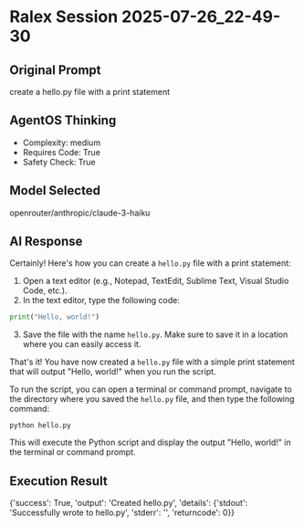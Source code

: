 # Ralex Session 2025-07-26_22-49-30

## Original Prompt
create a hello.py file with a print statement

## AgentOS Thinking
- Complexity: medium
- Requires Code: True
- Safety Check: True

## Model Selected
openrouter/anthropic/claude-3-haiku

## AI Response
Certainly! Here's how you can create a `hello.py` file with a print statement:

1. Open a text editor (e.g., Notepad, TextEdit, Sublime Text, Visual Studio Code, etc.).
2. In the text editor, type the following code:

```python
print("Hello, world!")
```

3. Save the file with the name `hello.py`. Make sure to save it in a location where you can easily access it.

That's it! You have now created a `hello.py` file with a simple print statement that will output "Hello, world!" when you run the script.

To run the script, you can open a terminal or command prompt, navigate to the directory where you saved the `hello.py` file, and then type the following command:

```
python hello.py
```

This will execute the Python script and display the output "Hello, world!" in the terminal or command prompt.

## Execution Result
{'success': True, 'output': 'Created hello.py', 'details': {'stdout': 'Successfully wrote to hello.py', 'stderr': '', 'returncode': 0}}
